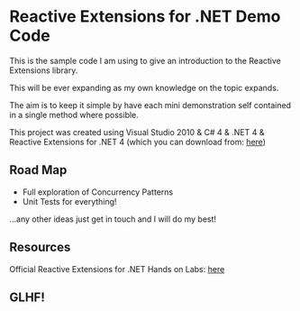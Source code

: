 Reactive Extensions for .NET Demo Code
========

This is the sample code I am using to give an introduction to the Reactive Extensions library.

This will be ever expanding as my own knowledge on the topic expands.

The aim is to keep it simple by have each mini demonstration self contained in a single method where possible.

This project was created using Visual Studio 2010 & C# 4 & .NET 4 & Reactive Extensions for .NET 4 (which you can download from: [here][2])

Road Map
-

  - Full exploration of Concurrency Patterns
  - Unit Tests for everything!
 
...any other ideas just get in touch and I will do my best!

Resources
-

Official Reactive Extensions for .NET Hands on Labs: [here][1]


GLHF!
-

  [1]: http://blogs.msdn.com/b/rxteam/archive/2010/07/07/rx-hands-on-labs-published.aspx
  [2]: http://msdn.microsoft.com/en-us/devlabs/ee794896.aspx